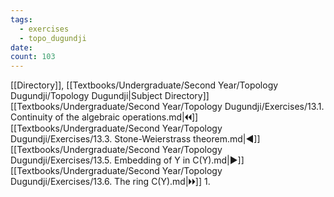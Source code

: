 ```yaml
---
tags:
  - exercises
  - topo_dugundji
date: 
count: 103
---
```

[[Directory]], [[Textbooks/Undergraduate/Second Year/Topology Dugundji/Topology Dugundji|Subject Directory]]
[[Textbooks/Undergraduate/Second Year/Topology Dugundji/Exercises/13.1. Continuity of the algebraic operations.md|🞀🞀]] [[Textbooks/Undergraduate/Second Year/Topology Dugundji/Exercises/13.3. Stone-Weierstrass theorem.md|◀]] [[Textbooks/Undergraduate/Second Year/Topology Dugundji/Exercises/13.5. Embedding of Y in C(Y).md|▶]] [[Textbooks/Undergraduate/Second Year/Topology Dugundji/Exercises/13.6. The ring C(Y).md|🞂🞂]]
1. 